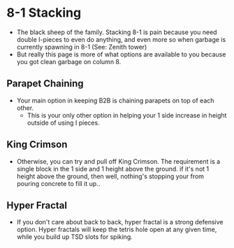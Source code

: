 # 8-1 Stacking
- The black sheep of the family. Stacking 8-1 is pain because you need double I-pieces to even do anything, and even more so when garbage is currently spawning in 8-1 (See: Zenith tower)
- But really this page is more of what options are available to you because you got clean garbage on column 8.

## Parapet Chaining
- Your main option in keeping B2B is chaining parapets on top of each other.
    - This is your only other option in helping your 1 side increase in height outside of using I pieces.

## King Crimson
- Otherwise, you can try and pull off King Crimson. The requirement is a single block in the 1 side and 1 height above the ground. if it's not 1 height above the ground, then well, nothing's stopping your from pouring concrete to fill it up..

## Hyper Fractal
- If you don't care about back to back, hyper fractal is a strong defensive option. Hyper fractals will keep the tetris hole open at any given time, while you build up TSD slots for spiking.